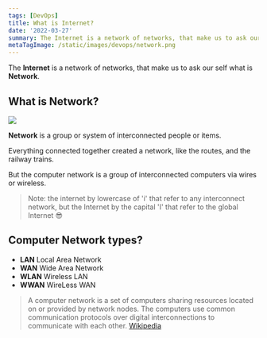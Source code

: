 ```yaml
---
tags: [DevOps]
title: What is Internet?
date: '2022-03-27'
summary: The Internet is a network of networks, that make us to ask our self what is Network.
metaTagImage: /static/images/devops/network.png
---
```


The **Internet** is a network of networks, that make us to ask our self what is **Network**.


## What is Network?

![](/static/images/devops/network.png)

**Network** is a group or system of interconnected people or items.

Everything connected together created a network, like the routes, and the railway trains.


But the computer network is a group of interconnected computers via wires or wireless.


> Note: the internet by lowercase of 'i' that refer to any interconnect network, but the Internet by the capital 'I' that refer to the global Internet 😎


## Computer Network types?

- **LAN** Local Area Network
- **WAN** Wide Area Network
- **WLAN** Wireless LAN
- **WWAN** WireLess WAN

> A computer network is a set of computers sharing resources located on or provided by network nodes. The computers use common communication protocols over digital interconnections to communicate with each other. [Wikipedia](https://en.wikipedia.org/wiki/Computer_network)